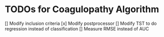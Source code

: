 # TODOs for Coagulopathy Algorithm
[] Modify inclusion criteria
[x] Modify postprocessor
[] Modify TST to do regression instead of classification
[] Measure RMSE instead of AUC